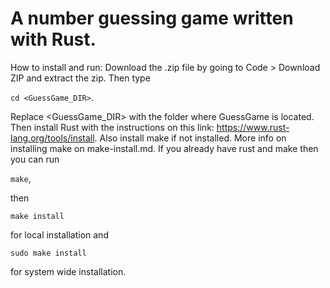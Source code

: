 # A number guessing game written with Rust.

How to install and run: Download the .zip file by going to Code > Download ZIP and extract the zip. Then type 

```cd <GuessGame_DIR>```.

Replace <GuessGame_DIR> with the folder where GuessGame is located. Then install Rust with the instructions on this link: https://www.rust-lang.org/tools/install.
Also install make if not installed. More info on installing make on make-install.md. If you already have rust and make then you can run 

```make```, 

then 

```make install```

for local installation and

```sudo make install```

for system wide installation.
